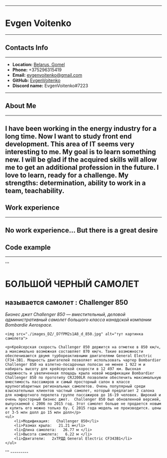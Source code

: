 -------

# __Evgen Voitenko__

-------
## __Contacts Info__
-------
* __Location:__ [Belarus, Gomel](https://goo.gl/maps/so64QKbBrRo9Z67y8)
* __Phone:__ +375296315419
* __Email:__ evgenvoitenko@gmail.com
* __GitHub:__ [EvgenVoitenko](https://github.com/EvgenVoitenko)
* __Discord name:__ EvgenVoitenko#7223
-------
## __About Me__
-------
I have been working in the energy industry for a long time. Now I want to study front end development. This area of IT seems very interesting to me. My goal is to learn something new. I will be glad if the acquired skills will allow me to get an additional profession in the future. I love to learn, ready for a challenge. My strengths: determination, ability to work in a team, teachability.
-------
## __Work experience__
-------
No work experience... But there is a great desire
-------
## __Code example__
-------
'''
<!DOCTYPE html>
<html lang="en">
<head>
    <meta charset="UTF-8">
    <meta http-equiv="X-UA-Compatible" content="IE=edge">
    <meta name="viewport" content="width=device-width, initial-scale=1.0">
    <title>Домашнее задание 1</title>
</head>
<body>
    <H1>БОЛЬШОЙ ЧЕРНЫЙ САМОЛЕТ</H1>
    <H2>называется самолет : Challenger 850</H2>
    <p style="font-style:italic"> Бизнес джет Challenger 850 —  вместительный, деловой административный самолет большого класса канадской компании Bombardie Aerospace.            </p>
  
    <img src="./images_DZ/_D7fPM2s1A8_d_850.jpg" alt="тут картинка самолета">

    <p>Крейсерская скорость Challenger 850 держится на отметке в 850 км/ч, а максимально возможная составляет 870 км/ч. Такие возможности обеспечиваются двумя турбореактивными двигателями General Electric CF34-3B1. Мощность двигателей позволяет использовать чартер Bombardier Challenger 850 на взлетно-посадочных полосах не менее 1 922 м и набирать высоту для крейсерской скорости в 12 497 км. Высокая надежность и увеличенная площадь крыла новой модификации Bombardier Challenger 850 по прототипу CRJ200LR позволили обеспечить максимальную вместимость пассажиров и самый просторный салон в классе крупногабаритных региональных самолетов. Очень популярный среди взыскательных клиентов частный самолет, который предлагает 2 салона для комфортного перелета группе пассажиров до 16-19 человек. Широкий и очень просторный бизнес джет.  Challenger 850 был обновленной версией, выпускаемой с 2006 по 2015 год. Этот самолет больше не продается новым и купить его можно только бу. С 2015 года модель не производится. цены от 3-5 млн долл до 15 млн долл</p>
    <ul>
        <li>Модификация:   Challenger 850</li>
        <li>Размах крыла:   21.21 м</li>
        <li>Длина самолета:   26.77 м </li>
        <li>Высота самолета:   6.22 м </li>
        <li>Двигатели:   2хТРДД General Electric CF343B1</li>
    </ul>
</body>
</html>
'''
---------





